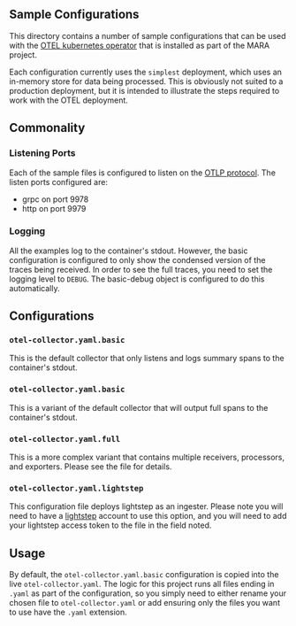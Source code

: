 ## Sample Configurations
This directory contains a number of sample configurations that can be used with the 
[OTEL kubernetes operator](https://github.com/open-telemetry/opentelemetry-operator) that is installed as part of the
MARA project. 

Each configuration currently uses the `simplest` deployment, which uses an in-memory store for data being processed. 
This is obviously not suited to a production deployment, but it is intended to illustrate the steps required to work 
with the OTEL deployment.

## Commonality

### Listening Ports
Each of the sample files is configured to listen on the 
[OTLP protocol](https://opentelemetry.io/docs/reference/specification/protocol/otlp/). The listen ports configured are:
* grpc on port 9978
* http on port 9979

### Logging 
All the examples log to the container's stdout. However, the basic configuration is configured to only show the 
condensed version of the traces being received. In order to see the full traces, you need to set the logging level to
`DEBUG`. The basic-debug object is configured to do this automatically.

## Configurations
### `otel-collector.yaml.basic`
This is the default collector that only listens and logs summary spans to the container's stdout. 

### `otel-collector.yaml.basic`
This is a variant of the default collector that will output full spans to the container's stdout. 

### `otel-collector.yaml.full`
This is a more complex variant that contains multiple receivers, processors, and exporters. Please see the file for 
details.

### `otel-collector.yaml.lightstep`
This configuration file deploys lightstep as an ingester. Please note you will need to have a 
[lightstep](https://lightstep.com/) account to use this option, and you will need to add your lightstep access token 
to the file in the field noted.

## Usage
By default, the `otel-collector.yaml.basic` configuration is copied into the live `otel-collector.yaml`. The logic for
this project runs all files ending in `.yaml` as part of the configuration, so you simply need to either rename your 
chosen file to `otel-collector.yaml` or add ensuring only the files you want to use have the `.yaml` extension. 


